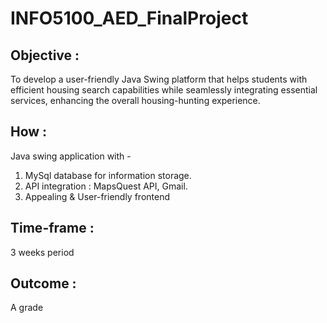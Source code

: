 # INFO5100_AED_FinalProject

## Objective : 

To develop a user-friendly Java Swing platform that helps students with efficient housing search capabilities while seamlessly integrating essential services, enhancing the overall housing-hunting experience.

## How : 

Java swing application with -
  1) MySql database for information storage.
  2) API integration : MapsQuest API, Gmail.
  3) Appealing & User-friendly frontend 

## Time-frame : 

3 weeks period 

## Outcome :

A grade
